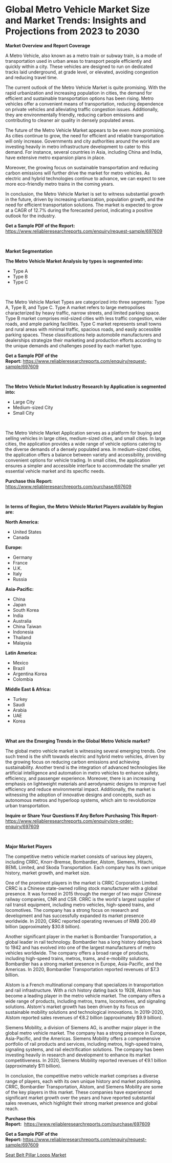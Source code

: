 <p><h1>Global Metro Vehicle Market Size and Market Trends: Insights and Projections from 2023 to 2030</h1></p><p><strong>Market Overview and Report Coverage</strong></p>
<p><p>A Metro Vehicle, also known as a metro train or subway train, is a mode of transportation used in urban areas to transport people efficiently and quickly within a city. These vehicles are designed to run on dedicated tracks laid underground, at grade level, or elevated, avoiding congestion and reducing travel time.</p><p>The current outlook of the Metro Vehicle Market is quite promising. With the rapid urbanization and increasing population in cities, the demand for efficient and sustainable transportation options has been rising. Metro vehicles offer a convenient means of transportation, reducing dependence on private vehicles and alleviating traffic congestion issues. Additionally, they are environmentally friendly, reducing carbon emissions and contributing to cleaner air quality in densely populated areas.</p><p>The future of the Metro Vehicle Market appears to be even more promising. As cities continue to grow, the need for efficient and reliable transportation will only increase. Governments and city authorities around the world are investing heavily in metro infrastructure development to cater to this demand. For instance, several countries in Asia, including China and India, have extensive metro expansion plans in place.</p><p>Moreover, the growing focus on sustainable transportation and reducing carbon emissions will further drive the market for metro vehicles. As electric and hybrid technologies continue to advance, we can expect to see more eco-friendly metro trains in the coming years.</p><p>In conclusion, the Metro Vehicle Market is set to witness substantial growth in the future, driven by increasing urbanization, population growth, and the need for efficient transportation solutions. The market is expected to grow at a CAGR of 12.7% during the forecasted period, indicating a positive outlook for the industry.</p></p>
<p><strong>Get a Sample PDF of the Report:</strong> <a href="https://www.reliableresearchreports.com/enquiry/request-sample/697609">https://www.reliableresearchreports.com/enquiry/request-sample/697609</a></p>
<p>&nbsp;</p>
<p><strong>Market Segmentation</strong></p>
<p><strong>The Metro Vehicle Market Analysis by types is segmented into:</strong></p>
<p><ul><li>Type A</li><li>Type B</li><li>Type C</li></ul></p>
<p>&nbsp;</p>
<p><p>The Metro Vehicle Market Types are categorized into three segments: Type A, Type B, and Type C. Type A market refers to large metropolises characterized by heavy traffic, narrow streets, and limited parking space. Type B market comprises mid-sized cities with less traffic congestion, wider roads, and ample parking facilities. Type C market represents small towns and rural areas with minimal traffic, spacious roads, and easily accessible parking spaces. These classifications help automobile manufacturers and dealerships strategize their marketing and production efforts according to the unique demands and challenges posed by each market type.</p></p>
<p><strong>Get a Sample PDF of the Report:</strong>&nbsp;<a href="https://www.reliableresearchreports.com/enquiry/request-sample/697609">https://www.reliableresearchreports.com/enquiry/request-sample/697609</a></p>
<p>&nbsp;</p>
<p><strong>The Metro Vehicle Market Industry Research by Application is segmented into:</strong></p>
<p><ul><li>Large City</li><li>Medium-sized City</li><li>Small City</li></ul></p>
<p>&nbsp;</p>
<p><p>The Metro Vehicle Market Application serves as a platform for buying and selling vehicles in large cities, medium-sized cities, and small cities. In large cities, the application provides a wide range of vehicle options catering to the diverse demands of a densely populated area. In medium-sized cities, the application offers a balance between variety and accessibility, providing convenient options for vehicle trading. In small cities, the application ensures a simpler and accessible interface to accommodate the smaller yet essential vehicle market and its specific needs.</p></p>
<p><strong>Purchase this Report:</strong>&nbsp; <a href="https://www.reliableresearchreports.com/purchase/697609">https://www.reliableresearchreports.com/purchase/697609</a></p>
<p>&nbsp;</p>
<p><strong>In terms of Region, the Metro Vehicle Market Players available by Region are:</strong></p>
<p>
    <p> <strong> North America: </strong>
        <ul>
            <li>United States</li>
            <li>Canada</li>
        </ul>
        </p> 
    <p> <strong> Europe: </strong>
        <ul>
            <li>Germany</li>
            <li>France</li>
            <li>U.K.</li>
            <li>Italy</li>
            <li>Russia</li>
        </ul>
        </p> 
    <p> <strong> Asia-Pacific: </strong>
        <ul>
            <li>China</li>
            <li>Japan</li>
            <li>South Korea</li>
            <li>India</li>
            <li>Australia</li>
            <li>China Taiwan</li>
            <li>Indonesia</li>
            <li>Thailand</li>
            <li>Malaysia</li>
        </ul>
        </p> 
    <p> <strong> Latin America: </strong>
        <ul>
            <li>Mexico</li>
            <li>Brazil</li>
            <li>Argentina Korea</li>
            <li>Colombia</li>
        </ul>
        </p> 
    <p> <strong> Middle East & Africa: </strong>
        <ul>
            <li>Turkey</li>
            <li>Saudi</li>
            <li>Arabia</li>
            <li>UAE</li>
            <li>Korea</li>
        </ul>
    </p>
    </p>
<p>&nbsp;</p>
<p><strong>What are the Emerging Trends in the Global Metro Vehicle market?</strong></p>
<p><p>The global metro vehicle market is witnessing several emerging trends. One such trend is the shift towards electric and hybrid metro vehicles, driven by the growing focus on reducing carbon emissions and achieving sustainability. Another trend is the integration of advanced technologies like artificial intelligence and automation in metro vehicles to enhance safety, efficiency, and passenger experience. Moreover, there is an increasing emphasis on lightweight materials and aerodynamic designs to improve fuel efficiency and reduce environmental impact. Additionally, the market is witnessing the adoption of innovative designs and concepts, such as autonomous metros and hyperloop systems, which aim to revolutionize urban transportation.</p></p>
<p><strong>Inquire or Share Your Questions If Any Before Purchasing This Report</strong>- <a href="https://www.reliableresearchreports.com/enquiry/pre-order-enquiry/697609">https://www.reliableresearchreports.com/enquiry/pre-order-enquiry/697609</a></p>
<p>&nbsp;</p>
<p><strong>Major Market Players</strong></p>
<p><p>The competitive metro vehicle market consists of various key players, including CRRC, Knorr-Bremse, Bombardier, Alstom, Siemens, Hitachi, BEML Limited, and Skoda Transportation. Each company has its own unique history, market growth, and market size.</p><p>One of the prominent players in the market is CRRC Corporation Limited. CRRC is a Chinese state-owned rolling stock manufacturer with a global presence. It was formed in 2015 through the merger of two major Chinese railway companies, CNR and CSR. CRRC is the world's largest supplier of rail transit equipment, including metro vehicles, high-speed trains, and locomotives. The company has a strong focus on research and development and has successfully expanded its market presence worldwide. In 2020, CRRC reported operating revenues of RMB 200.49 billion (approximately $30.8 billion).</p><p>Another significant player in the market is Bombardier Transportation, a global leader in rail technology. Bombardier has a long history dating back to 1942 and has evolved into one of the largest manufacturers of metro vehicles worldwide. The company offers a broad range of products, including high-speed trains, metros, trams, and e-mobility solutions. Bombardier has a strong market presence in Europe, Asia-Pacific, and the Americas. In 2020, Bombardier Transportation reported revenues of $7.3 billion.</p><p>Alstom is a French multinational company that specializes in transportation and rail infrastructure. With a rich history dating back to 1928, Alstom has become a leading player in the metro vehicle market. The company offers a wide range of products, including metros, trams, locomotives, and signaling solutions. Alstom's market growth has been driven by its focus on sustainable mobility solutions and technological innovations. In 2019-2020, Alstom reported sales revenues of €8.2 billion (approximately $9.9 billion).</p><p>Siemens Mobility, a division of Siemens AG, is another major player in the global metro vehicle market. The company has a strong presence in Europe, Asia-Pacific, and the Americas. Siemens Mobility offers a comprehensive portfolio of rail products and services, including metros, high-speed trains, signaling systems, and rail electrification solutions. The company has been investing heavily in research and development to enhance its market competitiveness. In 2020, Siemens Mobility reported revenues of €9.1 billion (approximately $11 billion).</p><p>In conclusion, the competitive metro vehicle market comprises a diverse range of players, each with its own unique history and market positioning. CRRC, Bombardier Transportation, Alstom, and Siemens Mobility are some of the key players in this market. These companies have experienced significant market growth over the years and have reported substantial sales revenues, which highlight their strong market presence and global reach.</p></p>
<p><strong>Purchase this Report:</strong>&nbsp;&nbsp;<a href="https://www.reliableresearchreports.com/purchase/697609">https://www.reliableresearchreports.com/purchase/697609</a></p>
<p></p>
<p><strong>Get a Sample PDF of the Report:</strong>&nbsp;<a href="https://www.reliableresearchreports.com/enquiry/request-sample/697609">https://www.reliableresearchreports.com/enquiry/request-sample/697609</a></p>
<p><p><a href="https://github.com/NorbertYates/Market-Research-Report-List-2/blob/main/seat-belt-pillar-loops-market.md">Seat Belt Pillar Loops Market</a></p></p>